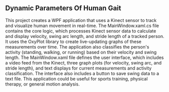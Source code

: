 ## Dynamic Parameters Of Human Gait

This project creates a WPF application that uses a Kinect sensor to track and visualize human movement in real-time. The MainWindow.xaml.cs file contains the core logic, which processes Kinect sensor data to calculate and display velocity, swing arc length, and stride length of a tracked person. It uses the OxyPlot library to create live-updating graphs of these measurements over time. The application also classifies the person's activity (standing, walking, or running) based on their velocity and swing length. The MainWindow.xaml file defines the user interface, which includes a video feed from the Kinect, three graph plots (for velocity, swing arc, and stride length), and text displays for current measurements and activity classification. The interface also includes a button to save swing data to a text file. This application could be useful for sports training, physical therapy, or general motion analysis.
